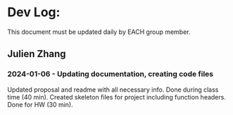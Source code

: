 # Dev Log:

This document must be updated daily by EACH group member.

## Julien Zhang

### 2024-01-06 - Updating documentation, creating code files
Updated proposal and readme with all necessary info. Done during class time (40 min). Created skeleton files for project including function headers. Done for HW (30 min).
